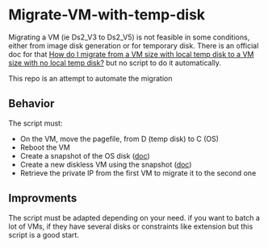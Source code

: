 # Migrate-VM-with-temp-disk

Migrating a VM (ie Ds2_V3 to Ds2_V5) is not feasible in some conditions, either from image disk generation or for temporary disk. There is an official doc for that
[How do I migrate from a VM size with local temp disk to a VM size with no local temp disk?](https://docs.microsoft.com/en-us/azure/virtual-machines/azure-vms-no-temp-disk#how-do-i-migrate-from-a-vm-size-with-local-temp-disk-to-a-vm-size-with-no-local-temp-disk---) but no script to do it automatically.

This repo is an attempt to automate the migration

## Behavior

The script must:

- On the VM, move the pagefile, from D (temp disk) to C (OS)
- Reboot the VM
- Create a snapshot of the OS disk ([doc](https://docs.microsoft.com/en-us/azure/virtual-machines/snapshot-copy-managed-disk?tabs=cli))
- Create a new diskless VM using the snapshot ([doc](https://docs.microsoft.com/en-us/previous-versions/azure/virtual-machines/scripts/virtual-machines-linux-cli-sample-create-vm-from-snapshot))
- Retrieve the private IP from the first VM to migrate it to the second one

## Improvments

The script must be adapted depending on your need. if you want to batch a lot of VMs, if they have several disks or constraints like extension but this script is a good start.